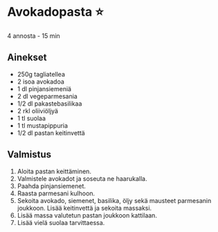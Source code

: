 # Avokadopasta ⭐
4 annosta - 15 min

## Ainekset
- 250g tagliatellea
- 2 isoa avokadoa
- 1 dl pinjansiemeniä
- 2 dl vegeparmesania
- 1/2 dl pakastebasilikaa
- 2 rkl oliiviöljyä
- 1 tl suolaa
- 1 tl mustapippuria
- 1/2 dl pastan keitinvettä

## Valmistus
1. Aloita pastan keittäminen.
2. Valmistele avokadot ja soseuta ne haarukalla.
3. Paahda pinjansiemenet.
4. Raasta parmesani kulhoon.
5. Sekoita avokado, siemenet, basilika, öljy sekä mausteet parmesanin joukkoon. Lisää keitinvettä ja sekoita massaksi.
6. Lisää massa valutetun pastan joukkoon kattilaan.
7. Lisää vielä suolaa tarvittaessa.
